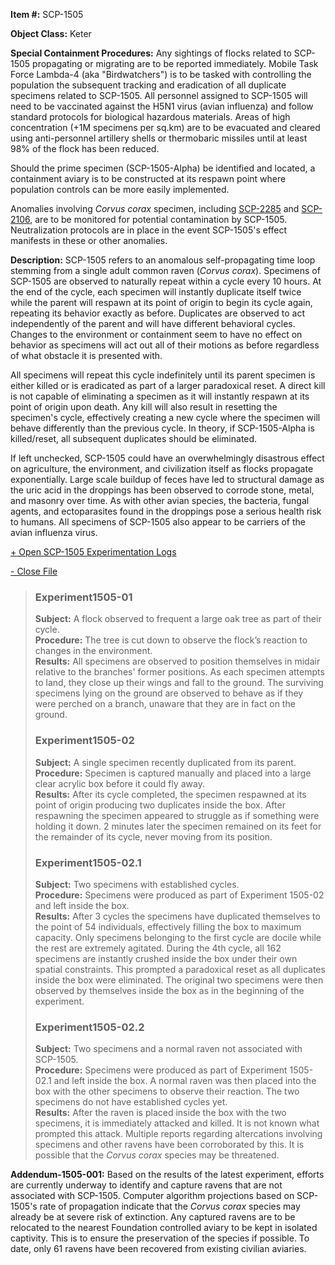 **Item #:** SCP-1505

**Object Class:** Keter

**Special Containment Procedures:** Any sightings of flocks related to SCP-1505 propagating or migrating are to be reported immediately. Mobile Task Force Lambda-4 (aka "Birdwatchers") is to be tasked with controlling the population the subsequent tracking and eradication of all duplicate specimens related to SCP-1505. All personnel assigned to SCP-1505 will need to be vaccinated against the H5N1 virus (avian influenza) and follow standard protocols for biological hazardous materials. Areas of high concentration (+1M specimens per sq.km) are to be evacuated and cleared using anti-personnel artillery shells or thermobaric missiles until at least 98% of the flock has been reduced.

Should the prime specimen (SCP-1505-Alpha) be identified and located, a containment aviary is to be constructed at its respawn point where population controls can be more easily implemented.

Anomalies involving _Corvus corax_ specimen, including [SCP-2285](/scp-2285) and [SCP-2106](/scp-2106), are to be monitored for potential contamination by SCP-1505. Neutralization protocols are in place in the event SCP-1505's effect manifests in these or other anomalies.

**Description:** SCP-1505 refers to an anomalous self-propagating time loop stemming from a single adult common raven (_Corvus corax_). Specimens of SCP-1505 are observed to naturally repeat within a cycle every 10 hours. At the end of the cycle, each specimen will instantly duplicate itself twice while the parent will respawn at its point of origin to begin its cycle again, repeating its behavior exactly as before. Duplicates are observed to act independently of the parent and will have different behavioral cycles. Changes to the environment or containment seem to have no effect on behavior as specimens will act out all of their motions as before regardless of what obstacle it is presented with.

All specimens will repeat this cycle indefinitely until its parent specimen is either killed or is eradicated as part of a larger paradoxical reset. A direct kill is not capable of eliminating a specimen as it will instantly respawn at its point of origin upon death. Any kill will also result in resetting the specimen's cycle, effectively creating a new cycle where the specimen will behave differently than the previous cycle. In theory, if SCP-1505-Alpha is killed/reset, all subsequent duplicates should be eliminated.

If left unchecked, SCP-1505 could have an overwhelmingly disastrous effect on agriculture, the environment, and civilization itself as flocks propagate exponentially. Large scale buildup of feces have led to structural damage as the uric acid in the droppings has been observed to corrode stone, metal, and masonry over time. As with other avian species, the bacteria, fungal agents, and ectoparasites found in the droppings pose a serious health risk to humans. All specimens of SCP-1505 also appear to be carriers of the avian influenza virus.

[+ Open SCP-1505 Experimentation Logs](javascript:;)

[\- Close File](javascript:;)

> ### Experiment1505-01
> 
> **Subject:** A flock observed to frequent a large oak tree as part of their cycle.  
> **Procedure:** The tree is cut down to observe the flock’s reaction to changes in the environment.  
> **Results:** All specimens are observed to position themselves in midair relative to the branches' former positions. As each specimen attempts to land, they close up their wings and fall to the ground. The surviving specimens lying on the ground are observed to behave as if they were perched on a branch, unaware that they are in fact on the ground.
> 
> ### Experiment1505-02
> 
> **Subject:** A single specimen recently duplicated from its parent.  
> **Procedure:** Specimen is captured manually and placed into a large clear acrylic box before it could fly away.  
> **Results:** After its cycle completed, the specimen respawned at its point of origin producing two duplicates inside the box. After respawning the specimen appeared to struggle as if something were holding it down. 2 minutes later the specimen remained on its feet for the remainder of its cycle, never moving from its position.
> 
> ### Experiment1505-02.1
> 
> **Subject:** Two specimens with established cycles.  
> **Procedure:** Specimens were produced as part of Experiment 1505-02 and left inside the box.  
> **Results:** After 3 cycles the specimens have duplicated themselves to the point of 54 individuals, effectively filling the box to maximum capacity. Only specimens belonging to the first cycle are docile while the rest are extremely agitated. During the 4th cycle, all 162 specimens are instantly crushed inside the box under their own spatial constraints. This prompted a paradoxical reset as all duplicates inside the box were eliminated. The original two specimens were then observed by themselves inside the box as in the beginning of the experiment.
> 
> ### Experiment1505-02.2
> 
> **Subject:** Two specimens and a normal raven not associated with SCP-1505.  
> **Procedure:** Specimens were produced as part of Experiment 1505-02.1 and left inside the box. A normal raven was then placed into the box with the other specimens to observe their reaction. The two specimens do not have established cycles yet.  
> **Results:** After the raven is placed inside the box with the two specimens, it is immediately attacked and killed. It is not known what prompted this attack. Multiple reports regarding altercations involving specimens and other ravens have been corroborated by this. It is possible that the _Corvus corax_ species may be threatened.

**Addendum-1505-001:** Based on the results of the latest experiment, efforts are currently underway to identify and capture ravens that are not associated with SCP-1505. Computer algorithm projections based on SCP-1505's rate of propagation indicate that the _Corvus corax_ species may already be at severe risk of extinction. Any captured ravens are to be relocated to the nearest Foundation controlled aviary to be kept in isolated captivity. This is to ensure the preservation of the species if possible. To date, only 61 ravens have been recovered from existing civilian aviaries.